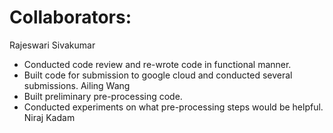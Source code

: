 # Collaborators:

Rajeswari Sivakumar
- Conducted code review and re-wrote code in functional manner. 
- Built code for submission to google cloud and conducted several submissions.
Ailing Wang
- Built preliminary pre-processing code.
- Conducted experiments on what pre-processing steps would be helpful.
Niraj Kadam

